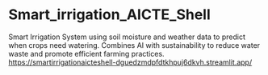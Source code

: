 # Smart_irrigation_AICTE_Shell
 Smart Irrigation System using soil moisture and weather data to predict when crops need watering. Combines AI with sustainability to reduce water waste and promote efficient farming practices.
https://smartirrigationaicteshell-dguedzmdpfdtkhpuj6dkvh.streamlit.app/
